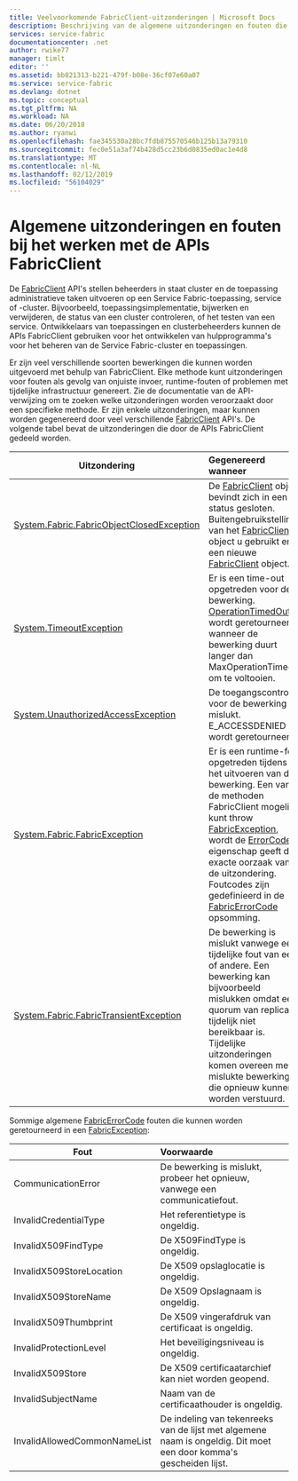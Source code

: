 ```yaml
---
title: Veelvoorkomende FabricClient-uitzonderingen | Microsoft Docs
description: Beschrijving van de algemene uitzonderingen en fouten die door de APIs FabricClient kunnen worden gegenereerd tijdens het uitvoeren van de toepassing en cluster-beheerbewerkingen.
services: service-fabric
documentationcenter: .net
author: rwike77
manager: timlt
editor: ''
ms.assetid: bb821313-b221-479f-b08e-36cf07e60a07
ms.service: service-fabric
ms.devlang: dotnet
ms.topic: conceptual
ms.tgt_pltfrm: NA
ms.workload: NA
ms.date: 06/20/2018
ms.author: ryanwi
ms.openlocfilehash: fae345530a28bc7fdb875570546b125b13a79310
ms.sourcegitcommit: fec0e51a3af74b428d5cc23b6d0835ed0ac1e4d8
ms.translationtype: MT
ms.contentlocale: nl-NL
ms.lasthandoff: 02/12/2019
ms.locfileid: "56104029"
---
```

# <a name="common-exceptions-and-errors-when-working-with-the-fabricclient-apis"></a>Algemene uitzonderingen en fouten bij het werken met de APIs FabricClient
De [FabricClient](https://docs.microsoft.com/dotnet/api/system.fabric.fabricclient) API's stellen beheerders in staat cluster en de toepassing administratieve taken uitvoeren op een Service Fabric-toepassing, service of -cluster. Bijvoorbeeld, toepassingsimplementatie, bijwerken en verwijderen, de status van een cluster controleren, of het testen van een service. Ontwikkelaars van toepassingen en clusterbeheerders kunnen de APIs FabricClient gebruiken voor het ontwikkelen van hulpprogramma's voor het beheren van de Service Fabric-cluster en toepassingen.

Er zijn veel verschillende soorten bewerkingen die kunnen worden uitgevoerd met behulp van FabricClient.  Elke methode kunt uitzonderingen voor fouten als gevolg van onjuiste invoer, runtime-fouten of problemen met tijdelijke infrastructuur genereert.  Zie de documentatie van de API-verwijzing om te zoeken welke uitzonderingen worden veroorzaakt door een specifieke methode. Er zijn enkele uitzonderingen, maar kunnen worden gegenereerd door veel verschillende [FabricClient](https://docs.microsoft.com/dotnet/api/system.fabric.fabricclient) API's. De volgende tabel bevat de uitzonderingen die door de APIs FabricClient gedeeld worden.

| Uitzondering | Gegenereerd wanneer |
| --- |:--- |
| [System.Fabric.FabricObjectClosedException](https://docs.microsoft.com/dotnet/api/system.fabric.fabricobjectclosedexception) |De [FabricClient](https://docs.microsoft.com/dotnet/api/system.fabric.fabricclient) object bevindt zich in een status gesloten. Buitengebruikstelling van het [FabricClient](https://docs.microsoft.com/dotnet/api/system.fabric.fabricclient) object u gebruikt en een nieuwe [FabricClient](https://docs.microsoft.com/dotnet/api/system.fabric.fabricclient) object. |
| [System.TimeoutException](https://docs.microsoft.com/dotnet/core/api/system.timeoutexception) |Er is een time-out opgetreden voor de bewerking. [OperationTimedOut](https://docs.microsoft.com/dotnet/api/system.fabric.fabricerrorcode) wordt geretourneerd wanneer de bewerking duurt langer dan MaxOperationTimeout om te voltooien. |
| [System.UnauthorizedAccessException](https://docs.microsoft.com/dotnet/core/api/system.unauthorizedaccessexception) |De toegangscontrole voor de bewerking is mislukt. E_ACCESSDENIED wordt geretourneerd. |
| [System.Fabric.FabricException](https://docs.microsoft.com/dotnet/api/system.fabric.fabricexception) |Er is een runtime-fout opgetreden tijdens het uitvoeren van de bewerking. Een van de methoden FabricClient mogelijk kunt throw [FabricException](https://docs.microsoft.com/dotnet/api/system.fabric.fabricexception), wordt de [ErrorCode](https://docs.microsoft.com/dotnet/api/system.fabric.fabricexception.ErrorCode) eigenschap geeft de exacte oorzaak van de uitzondering. Foutcodes zijn gedefinieerd in de [FabricErrorCode](https://docs.microsoft.com/dotnet/api/system.fabric.fabricerrorcode) opsomming. |
| [System.Fabric.FabricTransientException](https://docs.microsoft.com/dotnet/api/system.fabric.fabrictransientexception) |De bewerking is mislukt vanwege een tijdelijke fout van een of andere. Een bewerking kan bijvoorbeeld mislukken omdat een quorum van replica's tijdelijk niet bereikbaar is. Tijdelijke uitzonderingen komen overeen met mislukte bewerkingen die opnieuw kunnen worden verstuurd. |

Sommige algemene [FabricErrorCode](https://docs.microsoft.com/dotnet/api/system.fabric.fabricerrorcode) fouten die kunnen worden geretourneerd in een [FabricException](https://docs.microsoft.com/dotnet/api/system.fabric.fabricexception):

| Fout | Voorwaarde |
| --- |:--- |
| CommunicationError |De bewerking is mislukt, probeer het opnieuw, vanwege een communicatiefout. |
| InvalidCredentialType |Het referentietype is ongeldig. |
| InvalidX509FindType |De X509FindType is ongeldig. |
| InvalidX509StoreLocation |De X509 opslaglocatie is ongeldig. |
| InvalidX509StoreName |De X509 Opslagnaam is ongeldig. |
| InvalidX509Thumbprint |De X509 vingerafdruk van certificaat is ongeldig. |
| InvalidProtectionLevel |Het beveiligingsniveau is ongeldig. |
| InvalidX509Store |De X509 certificaatarchief kan niet worden geopend. |
| InvalidSubjectName |Naam van de certificaathouder is ongeldig. |
| InvalidAllowedCommonNameList |De indeling van tekenreeks van de lijst met algemene naam is ongeldig. Dit moet een door komma's gescheiden lijst. |

